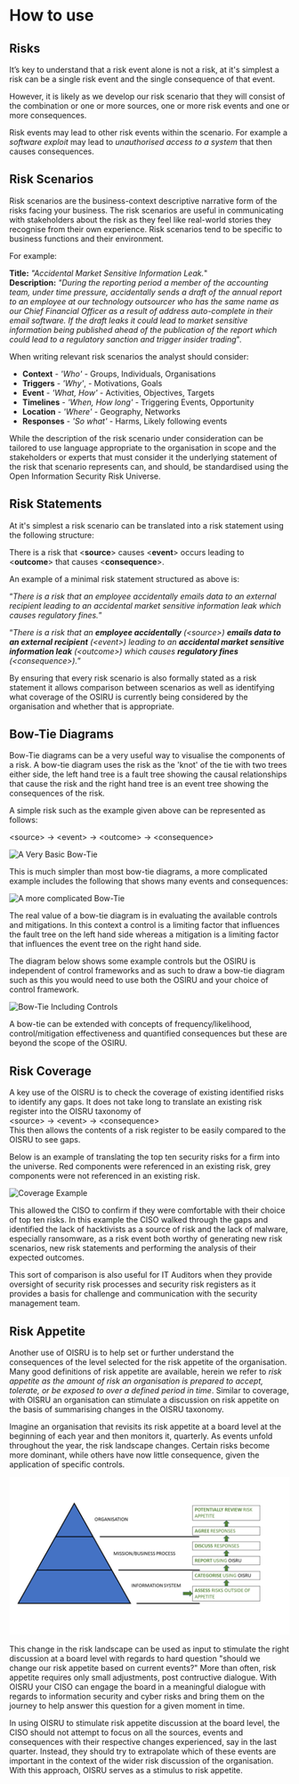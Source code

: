 # How to use

## Risks

It’s key to understand that a risk event alone is not a risk, at it's simplest a risk can be a single risk event and the single consequence of that event.

However, it is likely as we develop our risk scenario that they will consist of the combination or one or more sources, one or more risk events and one or more consequences.

Risk events may lead to other risk events within the scenario. For example a *software exploit* may lead to *unauthorised access to a system* that then causes consequences.

## Risk Scenarios

Risk scenarios are the business-context descriptive narrative form of the risks facing your business. The risk scenarios are useful in communicating with stakeholders about the risk as they feel like real-world stories they recognise from their own experience. Risk scenarios tend to be specific to business functions and their environment.

For example:

**Title:** *"Accidental Market Sensitive Information Leak.*"  
**Description:** *"During the reporting period a member of the accounting team, under time pressure, accidentally sends a draft of the annual report to an employee at our technology outsourcer who has the same name as our Chief Financial Officer as a result of address auto-complete in their email software. If the draft leaks it could lead to market sensitive information being published ahead of the publication of the report which could lead to a regulatory sanction and trigger insider trading*".

When writing relevant risk scenarios the analyst should consider:

* **Context** - *'Who'* - Groups, Individuals, Organisations
* **Triggers** - *'Why'*, - Motivations, Goals
* **Event** - *'What, How'* - Activities, Objectives, Targets
* **Timelines** - *'When, How long'* - Triggering Events, Opportunity
* **Location** - *'Where'* - Geography, Networks
* **Responses** - *'So what'* - Harms, Likely following events

While the description of the risk scenario under consideration can be tailored to use language appropriate to the organisation in scope and the stakeholders or experts that must consider it the underlying statement of the risk that scenario represents can, and should, be standardised using the Open Information Security Risk Universe.

## Risk Statements

At it's simplest a risk scenario can be translated into a risk statement using the following structure:

There is a risk that \<**source**> causes \<**event**> occurs leading to \<**outcome**> that causes \<**consequence**>.

An example of a minimal risk statement structured as above is:

“_There is a risk that an employee accidentally emails data to an external recipient leading to an accidental market sensitive information leak which causes regulatory fines._”

“_There is a risk that an **employee accidentally** (\<source>)  **emails data to an external recipient** (\<event>) leading to an **accidental market sensitive information leak** (\<outcome>) which causes **regulatory fines** (\<consequence>)._”

By ensuring that every risk scenario is also formally stated as a risk statement it allows comparison between scenarios as well as identifying what coverage of the OSIRU is currently being considered by the organisation and whether that is appropriate.

## Bow-Tie Diagrams

Bow-Tie diagrams can be a very useful way to visualise the components of a risk. A bow-tie diagram uses the risk as the 'knot' of the tie with two trees either side, the left hand tree is a fault tree showing the causal relationships that cause the risk and the right hand tree is an event tree showing the consequences of the risk.

A simple risk such as the example given above can be represented as follows:

\<source> -> \<event> -> \<outcome> -> \<consequence>

![A Very Basic Bow-Tie](basic-bowtie.jpg)

This is much simpler than most bow-tie diagrams, a more complicated example includes the following that shows many events and consequences:

![A more complicated Bow-Tie](complicated-bowtie.jpg)

The real value of a bow-tie diagram is in evaluating the available controls and mitigations. In this context a control is a limiting factor that influences the fault tree on the left hand side whereas a mitigation is a limiting factor that influences the event tree on the right hand side.

The diagram below shows some example controls but the OSIRU is independent of control frameworks and as such to draw a bow-tie diagram such as this you would need to use both the OSIRU and your choice of control framework.

![Bow-Tie Including Controls](control-bowtie.jpg)

A bow-tie can be extended with concepts of frequency/likelihood, control/mitigation effectiveness and quantified consequences but these are beyond the scope of the OSIRU.

## Risk Coverage

A key use of the OISRU is to check the coverage of existing identified risks to identify any gaps. It does not take long to translate an existing risk register into the OISRU taxonomy of\
 \<source> -> \<event> -> \<consequence> \
 This then allows the contents of a risk register to be easily compared to the OISRU to see gaps.

 Below is an example of translating the top ten security risks for a firm into the universe. Red components were referenced in an existing risk, grey components were not referenced in an existing risk.

![Coverage Example](osiru-coverage.png)

This allowed the CISO to confirm if they were comfortable with their choice of top ten risks. In this example the CISO walked through the gaps and identified the lack of hacktivists as a source of risk and the lack of malware, especially ransomware, as a risk event both worthy of generating new risk scenarios, new risk statements and performing the analysis of their expected outcomes.

This sort of comparison is also useful for IT Auditors when they provide oversight of security risk processes and security risk registers as it provides a basis for challenge and communication with the security management team.

## Risk Appetite

Another use of OISRU is to help set or further understand the consequences of the level selected for the risk appetite of the organisation. Many good definitions of risk appetite are available, herein we refer to _risk appetite as the amount of risk an organisation is prepared to accept, tolerate, or be exposed to over a defined period in time_. Similar to coverage, with OISRU an organisation can stimulate a discussion on risk appetite on the basis of summarising changes in the OISRU taxonomy. 

Imagine an organisation that revisits its risk appetite at a board level at the beginning of each year and then monitors it, quarterly. As events unfold throughout the year, the risk landscape changes. Certain risks become more dominant, while others have now little consequence, given the application of specific controls. 

![Using OISRU for Risk Appetite Revisits](risk-appetite-oisru.png)

This change in the risk landscape can be used as input to stimulate the right discussion at a board level with regards to hard question "should we change our risk appetite based on current events?" More than often, risk appetite requires only small adjustments, post contructive dialogue. With OISRU your CISO can engage the board in a meaningful dialogue with regards to information security and cyber risks and bring them on the journey to help answer this question for a given moment in time. 

In using OISRU to stimulate risk appetite discussion at the board level, the CISO should not attempt to focus on all the sources, events and consequences with their respective changes experienced, say in the last quarter. Instead, they should try to extrapolate which of these events are important in the context of the wider risk discussion of the organisation. With this approach, OISRU serves as a stimulus to risk appetite. 